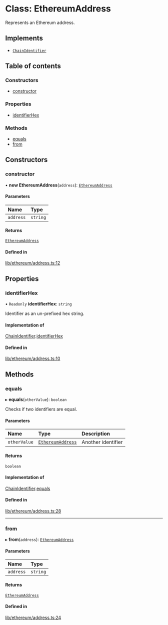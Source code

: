 # Class: EthereumAddress

Represents an Ethereum address.

## Implements

- [`ChainIdentifier`](../interfaces/ChainIdentifier.md)

## Table of contents

### Constructors

- [constructor](EthereumAddress.md#constructor)

### Properties

- [identifierHex](EthereumAddress.md#identifierhex)

### Methods

- [equals](EthereumAddress.md#equals)
- [from](EthereumAddress.md#from)

## Constructors

### constructor

• **new EthereumAddress**(`address`): [`EthereumAddress`](EthereumAddress.md)

#### Parameters

| Name | Type |
| :------ | :------ |
| `address` | `string` |

#### Returns

[`EthereumAddress`](EthereumAddress.md)

#### Defined in

[lib/ethereum/address.ts:12](https://github.com/keep-network/tbtc-v2/blob/main/typescript/src/lib/ethereum/address.ts#L12)

## Properties

### identifierHex

• `Readonly` **identifierHex**: `string`

Identifier as an un-prefixed hex string.

#### Implementation of

[ChainIdentifier](../interfaces/ChainIdentifier.md).[identifierHex](../interfaces/ChainIdentifier.md#identifierhex)

#### Defined in

[lib/ethereum/address.ts:10](https://github.com/keep-network/tbtc-v2/blob/main/typescript/src/lib/ethereum/address.ts#L10)

## Methods

### equals

▸ **equals**(`otherValue`): `boolean`

Checks if two identifiers are equal.

#### Parameters

| Name | Type | Description |
| :------ | :------ | :------ |
| `otherValue` | [`EthereumAddress`](EthereumAddress.md) | Another identifier |

#### Returns

`boolean`

#### Implementation of

[ChainIdentifier](../interfaces/ChainIdentifier.md).[equals](../interfaces/ChainIdentifier.md#equals)

#### Defined in

[lib/ethereum/address.ts:28](https://github.com/keep-network/tbtc-v2/blob/main/typescript/src/lib/ethereum/address.ts#L28)

___

### from

▸ **from**(`address`): [`EthereumAddress`](EthereumAddress.md)

#### Parameters

| Name | Type |
| :------ | :------ |
| `address` | `string` |

#### Returns

[`EthereumAddress`](EthereumAddress.md)

#### Defined in

[lib/ethereum/address.ts:24](https://github.com/keep-network/tbtc-v2/blob/main/typescript/src/lib/ethereum/address.ts#L24)
